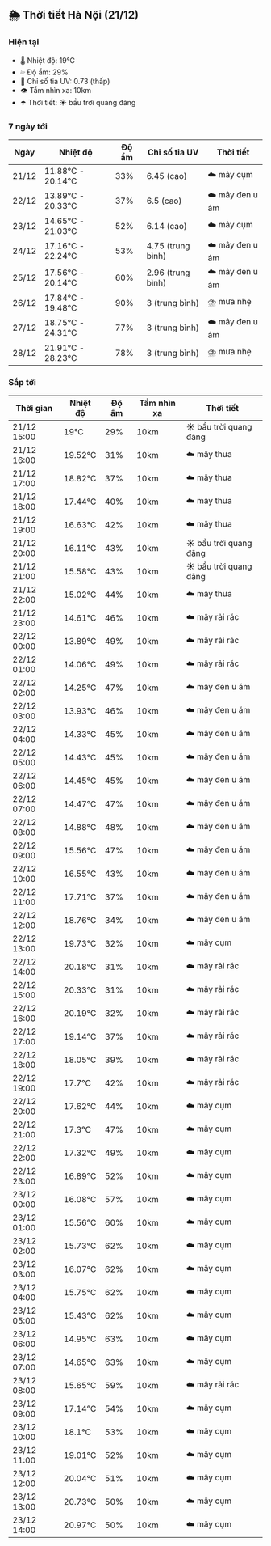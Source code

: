 ## 🌦️ Thời tiết Hà Nội (21/12)

### Hiện tại

- 🌡️ Nhiệt độ: 19℃
- 💦 Độ ẩm: 29%
- 🌟 Chỉ số tia UV: 0.73 (thấp)
- 👁️ Tầm nhìn xa: 10km
- ☂️ Thời tiết: ☀️ bầu trời quang đãng

### 7 ngày tới

| Ngày | Nhiệt độ | Độ ẩm | Chỉ số tia UV | Thời tiết |
| --- | --- | --- | --- | --- |
| 21/12 | 11.88℃ - 20.14℃ | 33% | 6.45 (cao) | ☁️ mây cụm |
| 22/12 | 13.89℃ - 20.33℃ | 37% | 6.5 (cao) | ☁️ mây đen u ám |
| 23/12 | 14.65℃ - 21.03℃ | 52% | 6.14 (cao) | ☁️ mây cụm |
| 24/12 | 17.16℃ - 22.24℃ | 53% | 4.75 (trung bình) | ☁️ mây đen u ám |
| 25/12 | 17.56℃ - 20.14℃ | 60% | 2.96 (trung bình) | ☁️ mây đen u ám |
| 26/12 | 17.84℃ - 19.48℃ | 90% | 3 (trung bình) | ⛈️ mưa nhẹ |
| 27/12 | 18.75℃ - 24.31℃ | 77% | 3 (trung bình) | ☁️ mây đen u ám |
| 28/12 | 21.91℃ - 28.23℃ | 78% | 3 (trung bình) | ⛈️ mưa nhẹ |

### Sắp tới

| Thời gian | Nhiệt độ | Độ ẩm | Tầm nhìn xa | Thời tiết |
| --- | --- | --- | --- | --- |
| 21/12 15:00 | 19℃ | 29% | 10km | ☀️ bầu trời quang đãng |
| 21/12 16:00 | 19.52℃ | 31% | 10km | ☁️ mây thưa |
| 21/12 17:00 | 18.82℃ | 37% | 10km | ☁️ mây thưa |
| 21/12 18:00 | 17.44℃ | 40% | 10km | ☁️ mây thưa |
| 21/12 19:00 | 16.63℃ | 42% | 10km | ☁️ mây thưa |
| 21/12 20:00 | 16.11℃ | 43% | 10km | ☀️ bầu trời quang đãng |
| 21/12 21:00 | 15.58℃ | 43% | 10km | ☀️ bầu trời quang đãng |
| 21/12 22:00 | 15.02℃ | 44% | 10km | ☁️ mây thưa |
| 21/12 23:00 | 14.61℃ | 46% | 10km | ☁️ mây rải rác |
| 22/12 00:00 | 13.89℃ | 49% | 10km | ☁️ mây rải rác |
| 22/12 01:00 | 14.06℃ | 49% | 10km | ☁️ mây rải rác |
| 22/12 02:00 | 14.25℃ | 47% | 10km | ☁️ mây đen u ám |
| 22/12 03:00 | 13.93℃ | 46% | 10km | ☁️ mây đen u ám |
| 22/12 04:00 | 14.33℃ | 45% | 10km | ☁️ mây đen u ám |
| 22/12 05:00 | 14.43℃ | 45% | 10km | ☁️ mây đen u ám |
| 22/12 06:00 | 14.45℃ | 45% | 10km | ☁️ mây đen u ám |
| 22/12 07:00 | 14.47℃ | 47% | 10km | ☁️ mây đen u ám |
| 22/12 08:00 | 14.88℃ | 48% | 10km | ☁️ mây đen u ám |
| 22/12 09:00 | 15.56℃ | 47% | 10km | ☁️ mây đen u ám |
| 22/12 10:00 | 16.55℃ | 43% | 10km | ☁️ mây đen u ám |
| 22/12 11:00 | 17.71℃ | 37% | 10km | ☁️ mây đen u ám |
| 22/12 12:00 | 18.76℃ | 34% | 10km | ☁️ mây đen u ám |
| 22/12 13:00 | 19.73℃ | 32% | 10km | ☁️ mây cụm |
| 22/12 14:00 | 20.18℃ | 31% | 10km | ☁️ mây rải rác |
| 22/12 15:00 | 20.33℃ | 31% | 10km | ☁️ mây rải rác |
| 22/12 16:00 | 20.19℃ | 32% | 10km | ☁️ mây rải rác |
| 22/12 17:00 | 19.14℃ | 37% | 10km | ☁️ mây rải rác |
| 22/12 18:00 | 18.05℃ | 39% | 10km | ☁️ mây rải rác |
| 22/12 19:00 | 17.7℃ | 42% | 10km | ☁️ mây rải rác |
| 22/12 20:00 | 17.62℃ | 44% | 10km | ☁️ mây cụm |
| 22/12 21:00 | 17.3℃ | 47% | 10km | ☁️ mây cụm |
| 22/12 22:00 | 17.32℃ | 49% | 10km | ☁️ mây cụm |
| 22/12 23:00 | 16.89℃ | 52% | 10km | ☁️ mây cụm |
| 23/12 00:00 | 16.08℃ | 57% | 10km | ☁️ mây cụm |
| 23/12 01:00 | 15.56℃ | 60% | 10km | ☁️ mây cụm |
| 23/12 02:00 | 15.73℃ | 62% | 10km | ☁️ mây cụm |
| 23/12 03:00 | 16.07℃ | 62% | 10km | ☁️ mây cụm |
| 23/12 04:00 | 15.75℃ | 62% | 10km | ☁️ mây cụm |
| 23/12 05:00 | 15.43℃ | 62% | 10km | ☁️ mây cụm |
| 23/12 06:00 | 14.95℃ | 63% | 10km | ☁️ mây cụm |
| 23/12 07:00 | 14.65℃ | 63% | 10km | ☁️ mây cụm |
| 23/12 08:00 | 15.65℃ | 59% | 10km | ☁️ mây rải rác |
| 23/12 09:00 | 17.14℃ | 54% | 10km | ☁️ mây cụm |
| 23/12 10:00 | 18.1℃ | 53% | 10km | ☁️ mây cụm |
| 23/12 11:00 | 19.01℃ | 52% | 10km | ☁️ mây cụm |
| 23/12 12:00 | 20.04℃ | 51% | 10km | ☁️ mây cụm |
| 23/12 13:00 | 20.73℃ | 50% | 10km | ☁️ mây cụm |
| 23/12 14:00 | 20.97℃ | 50% | 10km | ☁️ mây cụm |
